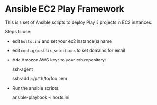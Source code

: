 Ansible EC2 Play Framework
=============

This is a set of Ansible scripts to deploy Play 2 projects in EC2 instances.

Steps to use:

* edit `hosts.ini` and set your ec2 instance(s) name
* edit `config/postfix_selections` to set domains for email 
* Add Amazon AWS keys to your ssh repository:

    ssh-agent
    
    ssh-add ~/path/to/foo.pem

* Run the ansible scripts:

    ansible-playbook -i hosts.ini <script>.yaml -u ubuntu (--sudo)


Scripts
=========
Scripts may contain variables that need to be customized for your specific deployments. The following scripts are available:

* bootstrap.yaml: secures an EC2 Ubuntu AMI using steps taken from. Requires sudo.
* playenv.yaml: sets play dependencies (pvm, java) and creates (via iptables) a mapping between port 80 and 9000 so Play doesn't require root privileges to run. Requires sudo.
* deploy.yaml: clones a Play project from a Git repository and deploys it on the machine. No sudo required.

WARNING: I'm no sysadmin, so the scripts may contain some big mistake (especially in the security part), so be careful when executing them and be sure you understand what you are doing.

Sources
=========

The original source which inspired most of these scripts: https://github.com/phred/5minbootstrap

A blog post that the author of 5minbootstrap wrote. Check it out! http://practicalops.com/my-first-5-minutes-on-a-server.html

This excellent post: http://plusbryan.com/my-first-5-minutes-on-a-server-or-essential-security-for-linux-servers




